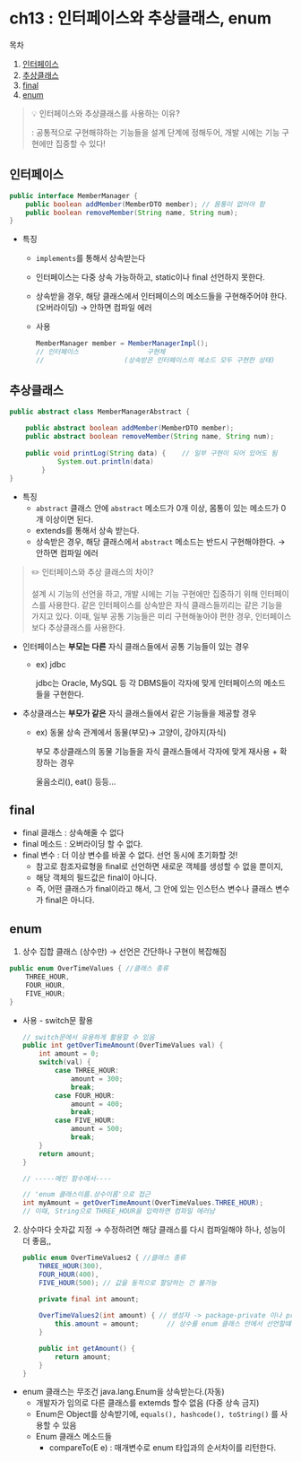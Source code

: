 # ch13 : 인터페이스와 추상클래스, enum

목차
1. [인터페이스](#인터페이스)
2. [추상클래스](#추상클래스)
3. [final](#final)
4. [enum](#enum)

> 
> 💡 인터페이스와 추상클래스를 사용하는 이유?
> 
> : 공통적으로 구현해햐하는 기능들을 설계 단계에 정해두어, 
개발 시에는 기능 구현에만 집중할 수 있다!
> 

## 인터페이스

```java
public interface MemberManager {
	public boolean addMember(MemberDTO member); // 몸통이 없어야 함
	public boolean removeMember(String name, String num);
}
```

- 특징
    - `implements`를 통해서 상속받는다
    - 인터페이스는 다중 상속 가능하하고, static이나 final 선언하지 못한다.
    - 상속받을 경우, 해당 클래스에서 인터페이스의 메소드들을 구현해주어야 한다. (오버라이딩) → 안하면 컴파일 에러
    - 사용
        
        ```java
        MemberManager member = MemberManagerImpl();
        // 인터페이스                 구현체 
        //                    (상속받은 인터페이스의 메소드 모두 구현한 상태)
        ```
        

## 추상클래스

```java
public abstract class MemberManagerAbstract {
  
	public abstract boolean addMember(MemberDTO member);
	public abstract boolean removeMember(String name, String num);
  
	public void printLog(String data) {    // 일부 구현이 되어 있어도 됨
			System.out.println(data)
		}
}
```

- 특징
    - `abstract` 클래스 안에 `abstract` 메소드가 0개 이상, 몸통이 있는 메소드가 0개 이상이면 된다.
    - extends를 통해서 상속 받는다.
    - 상속받은 경우, 해당 클래스에서 `abstract` 메소드는 반드시 구현해야한다. → 안하면 컴파일 에러


> 
>    ✏️ 인터페이스와 추상 클래스의 차이?
>    
>    설계 시 기능의 선언을 하고, 개발 시에는 기능 구현에만 집중하기 위해 인터페이스를 사용한다. 같은 인터페이스를 상속받은 자식 클래스들끼리는 같은 기능을 가지고 있다.
>    이때, 일부 공통 기능들은 미리 구현해놓아야 편한 경우, 인터페이스보다 추상클래스를 사용한다.
>

- 인터페이스는 **부모는 다른** 자식 클래스들에서 공통 기능들이 있는 경우
    - ex) jdbc
        
        jdbc는 Oracle, MySQL 등 각 DBMS들이 각자에 맞게 인터페이스의 메소드들을 구현한다.
        
- 추상클래스는 **부모가 같은** 자식 클래스들에서 같은 기능들을 제공할 경우
    - ex) 동물 상속 관계에서 동물(부모)→ 고양이, 강아지(자식)
        
        부모 추상클래스의 동물 기능들을 자식 클래스들에서 각자에 맞게 재사용 + 확장하는 경우
        
        울음소리(), eat() 등등…
        

## final

- final 클래스 : 상속해줄 수 없다
- final 메소드 : 오버라이딩 할 수 없다.
- final 변수 : 더 이상 변수를 바꿀 수 없다. 선언 동시에 초기화할 것!
    - 참고로 참조자료형을 final로 선언하면 새로운 객체를 생성할 수 없을 뿐이지,
    - 해당 객체의 필드값은 final이 아니다.
    - 즉, 어떤 클래스가 final이라고 해서, 그 안에 있는 인스턴스 변수나 클래스 변수가 final은 아니다.

## enum

1. 상수 집합 클래스 (상수만) → 선언은 간단하나 구현이 복잡해짐

```java
public enum OverTimeValues { //클래스 종류
	THREE_HOUR,
	FOUR_HOUR,
	FIVE_HOUR;
}
```

- 사용 - switch문 활용
    
    ```java
    // switch문에서 유용하게 활용할 수 있음
    public int getOverTimeAmount(OverTimeValues val) {
    	int amount = 0;
    	switch(val) {
    		case THREE_HOUR:
    			amount = 300;
    			break;
    		case FOUR_HOUR:
    			amount = 400;
    			break;
    		case FIVE_HOUR:
    			amount = 500;
    			break;
    	}
    	return amount;
    }
    
    // -----메인 함수에서----
    
    // 'enum 클래스이름.상수이름'으로 접근
    int myAmount = getOverTimeAmount(OverTimeValues.THREE_HOUR);
    // 이때, String으로 THREE_HOUR을 입력하면 컴파일 에러남
    ```
    

2. 상수마다 숫자값 지정 → 수정하려면 해당 클래스를 다시 컴파일해야 하나, 성능이 더 좋음,,
    
    ```java
    public enum OverTimeValues2 { //클래스 종류
    	THREE_HOUR(300),
    	FOUR_HOUR(400),
    	FIVE_HOUR(500); // 값을 동적으로 할당하는 건 불가능
    		
    	private final int amount;
    
    	OverTimeValues2(int amount) { // 생성자 -> package-private 이나 private만 가능!
    		this.amount = amount;       // 상수를 enum 클래스 안에서 선언할떄만 사용할 수 있음?????
    	}
    
    	public int getAmount() {
    		return amount;
    	}
    }
    ```
    

- enum 클래스는 무조건 java.lang.Enum을 상속받는다.(자동)
    - 개발자가 임의로 다른 클래스를 extemds 할수 없음 (다중 상속 금지)
    - Enum은 Object를 상속받기에, `equals(), hashcode(), toString()` 를 사용할 수 있음
    - Enum 클래스 메소드들
        - compareTo(E e) : 매개변수로 enum 타입과의 순서차이를 리턴한다.
